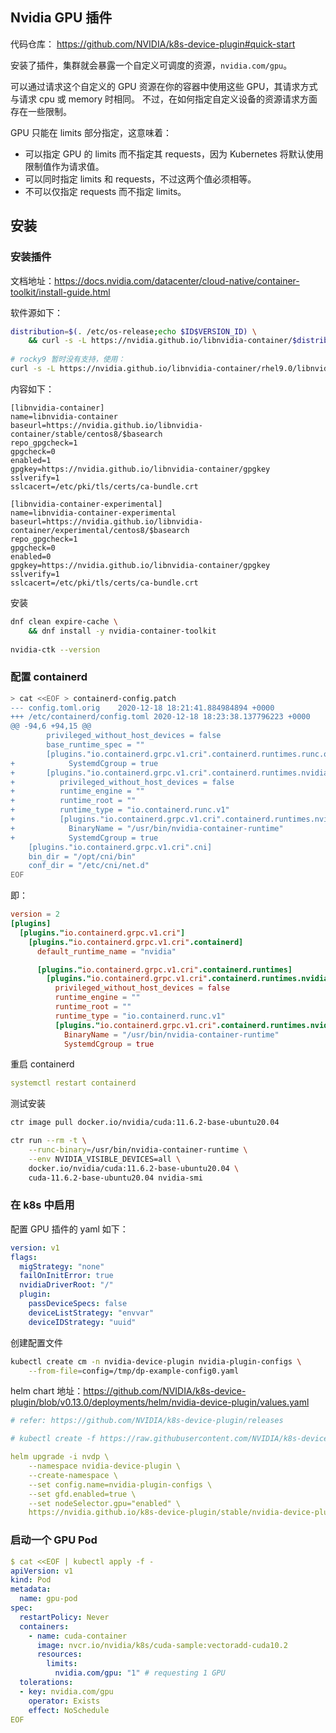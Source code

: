 ## Nvidia GPU 插件

代码仓库： <https://github.com/NVIDIA/k8s-device-plugin#quick-start>

安装了插件，集群就会暴露一个自定义可调度的资源，`nvidia.com/gpu`。

可以通过请求这个自定义的 GPU 资源在你的容器中使用这些 GPU，其请求方式与请求 cpu 或 memory 时相同。 不过，在如何指定自定义设备的资源请求方面存在一些限制。

GPU 只能在 limits 部分指定，这意味着：

- 可以指定 GPU 的 limits 而不指定其 requests，因为 Kubernetes 将默认使用限制值作为请求值。
- 可以同时指定 limits 和 requests，不过这两个值必须相等。
- 不可以仅指定 requests 而不指定 limits。

## 安装

### 安装插件

文档地址：<https://docs.nvidia.com/datacenter/cloud-native/container-toolkit/install-guide.html>

软件源如下：

```bash
distribution=$(. /etc/os-release;echo $ID$VERSION_ID) \
    && curl -s -L https://nvidia.github.io/libnvidia-container/$distribution/libnvidia-container.repo | tee /etc/yum.repos.d/nvidia-container-toolkit.repo
    
# rocky9 暂时没有支持，使用：
curl -s -L https://nvidia.github.io/libnvidia-container/rhel9.0/libnvidia-container.repo | tee /etc/yum.repos.d/nvidia-container-toolkit.repo
```

内容如下：

```plain
[libnvidia-container]
name=libnvidia-container
baseurl=https://nvidia.github.io/libnvidia-container/stable/centos8/$basearch
repo_gpgcheck=1
gpgcheck=0
enabled=1
gpgkey=https://nvidia.github.io/libnvidia-container/gpgkey
sslverify=1
sslcacert=/etc/pki/tls/certs/ca-bundle.crt

[libnvidia-container-experimental]
name=libnvidia-container-experimental
baseurl=https://nvidia.github.io/libnvidia-container/experimental/centos8/$basearch
repo_gpgcheck=1
gpgcheck=0
enabled=0
gpgkey=https://nvidia.github.io/libnvidia-container/gpgkey
sslverify=1
sslcacert=/etc/pki/tls/certs/ca-bundle.crt
```

安装

```bash
dnf clean expire-cache \
    && dnf install -y nvidia-container-toolkit
    
nvidia-ctk --version
```

### 配置 containerd

```bash
> cat <<EOF > containerd-config.patch
--- config.toml.orig    2020-12-18 18:21:41.884984894 +0000
+++ /etc/containerd/config.toml 2020-12-18 18:23:38.137796223 +0000
@@ -94,6 +94,15 @@
        privileged_without_host_devices = false
        base_runtime_spec = ""
        [plugins."io.containerd.grpc.v1.cri".containerd.runtimes.runc.options]
+            SystemdCgroup = true
+       [plugins."io.containerd.grpc.v1.cri".containerd.runtimes.nvidia]
+          privileged_without_host_devices = false
+          runtime_engine = ""
+          runtime_root = ""
+          runtime_type = "io.containerd.runc.v1"
+          [plugins."io.containerd.grpc.v1.cri".containerd.runtimes.nvidia.options]
+            BinaryName = "/usr/bin/nvidia-container-runtime"
+            SystemdCgroup = true
    [plugins."io.containerd.grpc.v1.cri".cni]
    bin_dir = "/opt/cni/bin"
    conf_dir = "/etc/cni/net.d"
EOF
```

即：

```toml
version = 2
[plugins]
  [plugins."io.containerd.grpc.v1.cri"]
    [plugins."io.containerd.grpc.v1.cri".containerd]
      default_runtime_name = "nvidia"

      [plugins."io.containerd.grpc.v1.cri".containerd.runtimes]
        [plugins."io.containerd.grpc.v1.cri".containerd.runtimes.nvidia]
          privileged_without_host_devices = false
          runtime_engine = ""
          runtime_root = ""
          runtime_type = "io.containerd.runc.v1"
          [plugins."io.containerd.grpc.v1.cri".containerd.runtimes.nvidia.options]
            BinaryName = "/usr/bin/nvidia-container-runtime"
            SystemdCgroup = true
```

重启 containerd

```yaml
systemctl restart containerd
```

测试安装

```bash
ctr image pull docker.io/nvidia/cuda:11.6.2-base-ubuntu20.04

ctr run --rm -t \
    --runc-binary=/usr/bin/nvidia-container-runtime \
    --env NVIDIA_VISIBLE_DEVICES=all \
    docker.io/nvidia/cuda:11.6.2-base-ubuntu20.04 \
    cuda-11.6.2-base-ubuntu20.04 nvidia-smi
```

### 在 k8s 中启用

配置 GPU 插件的 yaml 如下：

```yaml
version: v1
flags:
  migStrategy: "none"
  failOnInitError: true
  nvidiaDriverRoot: "/"
  plugin:
    passDeviceSpecs: false
    deviceListStrategy: "envvar"
    deviceIDStrategy: "uuid"
```

创建配置文件

```bash
kubectl create cm -n nvidia-device-plugin nvidia-plugin-configs \
    --from-file=config=/tmp/dp-example-config0.yaml
```

helm chart 地址：<https://github.com/NVIDIA/k8s-device-plugin/blob/v0.13.0/deployments/helm/nvidia-device-plugin/values.yaml>

```yaml
# refer: https://github.com/NVIDIA/k8s-device-plugin/releases

# kubectl create -f https://raw.githubusercontent.com/NVIDIA/k8s-device-plugin/v0.13.0/nvidia-device-plugin.yml

helm upgrade -i nvdp \
    --namespace nvidia-device-plugin \
    --create-namespace \
    --set config.name=nvidia-plugin-configs \
    --set gfd.enabled=true \
    --set nodeSelector.gpu="enabled" \
    https://nvidia.github.io/k8s-device-plugin/stable/nvidia-device-plugin-0.13.0.tgz 
```

### 启动一个 GPU Pod

```yaml
$ cat <<EOF | kubectl apply -f -
apiVersion: v1
kind: Pod
metadata:
  name: gpu-pod
spec:
  restartPolicy: Never
  containers:
    - name: cuda-container
      image: nvcr.io/nvidia/k8s/cuda-sample:vectoradd-cuda10.2
      resources:
        limits:
          nvidia.com/gpu: "1" # requesting 1 GPU
  tolerations:
  - key: nvidia.com/gpu
    operator: Exists
    effect: NoSchedule
EOF
```

